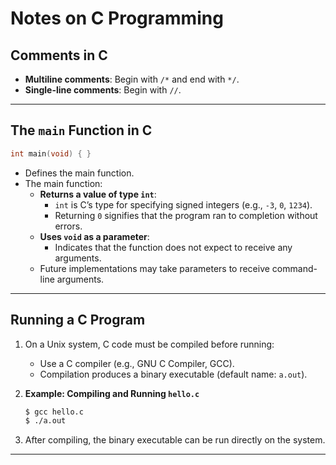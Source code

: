 # Notes on C Programming

## Comments in C
- **Multiline comments**: Begin with `/*` and end with `*/`.
- **Single-line comments**: Begin with `//`.

---

## The `main` Function in C
```c
int main(void) { }
```
- Defines the main function.
- The main function:
  - **Returns a value of type `int`**:
    - `int` is C’s type for specifying signed integers (e.g., `-3`, `0`, `1234`).
    - Returning `0` signifies that the program ran to completion without errors.
  - **Uses `void` as a parameter**:
    - Indicates that the function does not expect to receive any arguments.
  - Future implementations may take parameters to receive command-line arguments.

---

## Running a C Program
1. On a Unix system, C code must be compiled before running:
   - Use a C compiler (e.g., GNU C Compiler, GCC).
   - Compilation produces a binary executable (default name: `a.out`).

2. **Example: Compiling and Running `hello.c`**
   ```bash
   $ gcc hello.c
   $ ./a.out
   ```

3. After compiling, the binary executable can be run directly on the system.

---
